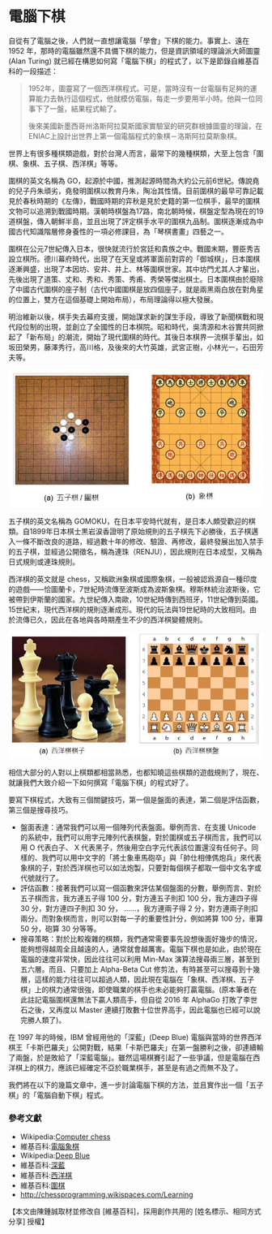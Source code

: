 # 電腦下棋

自從有了電腦之後，人們就一直想讓電腦「學會」下棋的能力。事實上、遠在 1952 年，那時的電腦雖然還不具備下棋的能力，但是資訊領域的理論派大師圖靈 (Alan Turing) 就已經在構思如何寫「電腦下棋」的程式了，以下是節錄自維基百科的一段描述：

> 1952年，圖靈寫了一個西洋棋程式。可是，當時沒有一台電腦有足夠的運算能力去執行這個程式，他就模仿電腦，每走一步要用半小時。他與一位同事下了一盤，結果程式輸了。
> 
> 後來美國新墨西哥州洛斯阿拉莫斯國家實驗室的研究群根據圖靈的理論，在ENIAC上設計出世界上第一個電腦程式的象棋－洛斯阿拉莫斯象棋。

世界上有很多種棋類遊戲，對於台灣人而言，最常下的幾種棋類，大至上包含「圍棋、象棋、五子棋、西洋棋」等等。

圍棋的英文名稱為 GO，起源於中國，推測起源時間為大約公元前6世紀。傳說堯的兒子丹朱頑劣，堯發明圍棋以教育丹朱，陶冶其性情。目前圍棋的最早可靠記載見於春秋時期的《左傳》，戰國時期的弈秋是見於史籍的第一位棋手，最早的圍棋文物可以追溯到戰國時期。漢朝時棋盤為17路，南北朝時候，棋盤定型為現在的19道棋盤，傳入朝鮮半島，並且出現了評定棋手水平的圍棋九品制。圍棋逐漸成為中國古代知識階層修身養性的一項必修課目，為「琴棋書畫」四藝之一。

圍棋在公元7世紀傳入日本，很快就流行於宮廷和貴族之中。戰國末期，豐臣秀吉設立棋所。德川幕府時代，出現了在天皇或將軍面前對弈的「御城棋」，日本圍棋逐漸興盛，出現了本因坊、安井、井上、林等圍棋世家。其中坊門尤其人才輩出，先後出現了道策、丈和、秀和、秀策、秀甫、秀榮等傑出棋士。日本圍棋由於廢除了中國古代圍棋的座子制（古代中國圍棋是放四個座子，就是兩黑兩白放在對角星的位置上，雙方在這個基礎上開始布局），布局理論得以極大發展。

明治維新以後，棋手失去幕府支援，開始謀求新的謀生手段，導致了新聞棋戰和現代段位制的出現，並創立了全國性的日本棋院。昭和時代，吳清源和木谷實共同掀起了「新布局」的潮流，開始了現代圍棋的時代。其後日本棋界一流棋手輩出，如坂田榮男，藤澤秀行，高川格，及後來的大竹英雄，武宮正樹，小林光一，石田芳夫等。

![](./img/ChineseChess.jpg)

五子棋的英文名稱為 GOMOKU，在日本平安時代就有，是日本人頗受歡迎的棋類。自1899年日本棋士黒岩涙香證明了原始規則的五子棋先下必勝後，五子棋邁入一條不斷改良的道路，經過數十年的修改、驗證、再修改，最終發展出加入禁手的五子棋，並經過公開徵名，稱為連珠（RENJU），因此規則在日本成型，又稱為日式規則或連珠規則。

西洋棋的英文就是 chess，又稱歐洲象棋或國際象棋，一般被認爲源自一種印度的遊戲——恰圖蘭卡，7世紀時流傳至波斯成為波斯象棋。穆斯林統治波斯後，它被帶到伊斯蘭的國家。九世紀傳入南歐，10世紀時傳到西班牙，11世紀傳到英國。15世紀末，現代西洋棋的規則逐漸成形。現代的玩法與19世紀時的大致相同。由於流傳已久，因此在各地與各時期產生不少的西洋棋變體規則。

![](./img/EuropeanChess.jpg)

相信大部分的人對以上棋類都相當熟悉，也都知曉這些棋類的遊戲規則了，現在、就讓我們大致介紹一下如何撰寫「電腦下棋」的程式好了。

要寫下棋程式，大致有三個關鍵技巧，第一個是盤面的表達，第二個是評估函數，第三個是搜尋技巧。

* 盤面表達：通常我們可以用一個陣列代表盤面。舉例而言、在支援 Unicode 的系統中，我們可以用字元陣列代表棋盤，對於圍棋或五子棋而言，我們可以用 O 代表白子、 X 代表黑子，然後用空白字元代表該位置還沒有任何子。同樣的、我們可以用中文字的「將士象車馬砲卒」與「帥仕相俥傌炮兵」來代表象棋的子，對於西洋棋也可以如法炮製，只要對每個棋子都取一個中文名字或代號就行了。
* 評估函數：接著我們可以寫一個函數來評估某個盤面的分數，舉例而言、對於五子棋而言，我方連五子得 100 分，對方連五子則扣 100 分，我方連四子得 30 分，對方連四子則扣 30 分， ......，我方連兩子得 2 分，對方連兩子則扣兩分。而對象棋而言，則可以對每一子的重要性計分，例如將算 100 分，車算 50 分，砲算 30 分等等。
* 搜尋策略：對於比較複雜的棋類，我們通常需要事先設想後面好幾步的情況，能夠想得越周全且越遠的人，通常就會越厲害。電腦下棋也是如此，由於現在電腦的速度非常快，因此往往可以利用 Min-Max 演算法搜尋兩三層，甚至到五六層。而且、只要加上 Alpha-Beta Cut 修剪法，有時甚至可以搜尋到十幾層，這樣的能力往往可以超過人類，因此現在電腦在「象棋、西洋棋、五子棋」上的棋力通常很強，即使職業的棋手也未必能夠打贏電腦。(原本筆者在此註記電腦圍棋還無法下贏人類高手，但自從 2016 年 AlphaGo 打敗了李世石之後，又再度以 Master 連續打敗數十位世界高手，因此電腦也已經可以說完勝人類了)。

在 1997 年的時候，IBM 曾經用他的「深藍」(Deep Blue) 電腦與當時的世界西洋棋王「卡斯巴羅夫」公開對戰，結果「卡斯巴羅夫」在第一盤勝利之後，卻連續輸了兩盤，於是敗給了「深藍電腦」。雖然這場棋賽引起了一些爭議，但是電腦在西洋棋上的棋力，應該已經確定不亞於職業棋手，甚至是有過之而無不及了。

我們將在以下的幾篇文章中，進一步討論電腦下棋的方法，並且實作出一個「五子棋」的「電腦自動下棋」程式。


### 參考文獻
* Wikipedia:[Computer chess](http://en.wikipedia.org/wiki/Computer_chess)
* 維基百科:[電腦象棋](http://zh.wikipedia.org/wiki/%E7%94%B5%E8%84%91%E8%B1%A1%E6%A3%8B)
* Wikipedia:[Deep Blue]
* 維基百科:[深藍]
* 維基百科:[西洋棋](http://zh.wikipedia.org/wiki/%E5%9C%8B%E9%9A%9B%E8%B1%A1%E6%A3%8B)
* 維基百科:[圍棋](http://zh.wikipedia.org/zh-tw/%E5%9B%B4%E6%A3%8B)
* <http://chessprogramming.wikispaces.com/Learning>

[Deep Blue]:http://en.wikipedia.org/wiki/Deep_Blue_(chess_computer)
[深藍]:http://zh.wikipedia.org/wiki/%E6%B7%B1%E8%97%8D_(%E9%9B%BB%E8%85%A6)


【本文由陳鍾誠取材並修改自 [維基百科]，採用創作共用的 [姓名標示、相同方式分享] 授權】

